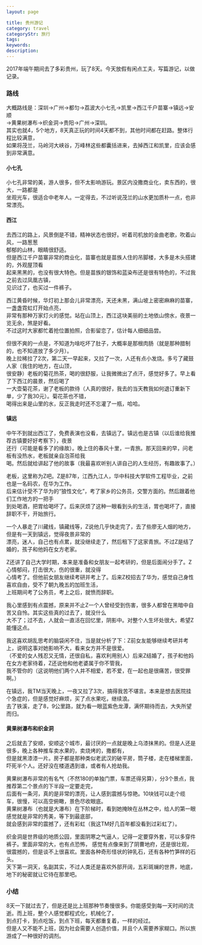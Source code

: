 ```yaml
---
layout: page

title: 贵州游记
category: travel
categoryStr: 旅行
tags: 
keywords: 
description: 
---
```



2017年端午期间去了多彩贵州，玩了8天。今天放假有闲点工夫，写篇游记，以做记录。

### 路线

  大概路线是：深圳->广州->都匀->荔波大小七孔->凯里->西江千户苗寨->镇远->安顺  
  ->黄果树瀑布->织金洞->贵阳->广州->深圳。  
  其实也就4，5个地方，8天真正玩的时间4天都不到，其他时间都在赶路。整体行程比较满意，  
  如果将茂兰，马岭河大峡谷，万峰林这些都囊括进来，去掉西江和凯里，应该会感到非常满意。  

#### 小七孔
  小七孔非常的美，游人很多，但不太影响游玩。景区内没撒商业化，卖东西的，很大，一路都是  
  坐观光车，很适合中老年人。一定得去，不过听说茂兰的山水更加质朴一点，也非常漂亮。  

#### 西江

  去西江的路上，风景倒是不错，精神状态也很好。听着司机放的金曲老歌，吹着山风，一路葱葱  
  郁郁的山林，眼睛很舒适。  
  但是西江千户苗寨非常的商业化，苗寨也就是苗族人住的吊脚楼，大多是木头搭建的，外观屋顶看  
  起来黑黑的，也没有很大特色。但是苗族的银饰和蓝染布还是很有特色的，不过我之前去过凤凰古镇，  
  见识过了，也买过一件裤子。  

  西江黄昏时候，华灯初上那会儿非常漂亮，天还未黑，满山坡上密密麻麻的苗寨，一盏盏霓虹灯开始点亮，  
  非常有那种万家灯火的感觉。站在山顶上，西江这块美丽的土地依山傍水，夜景一览无余，煞是好看。  
  不过这时大家都忙着抢位置拍照，合影留恋了，估计每人细细品尝。  

  但很不爽的一点是，不知道为啥吃坏了肚子，大概率是那根肉肠（就是那种腊制的，也不知道放了多少月）。  
  晚上拉稀拉了2次，第二天一早起来，又拉了一次，人还有点小发烧。多亏了藏鼓人家（我住的地方，在山顶，  
  很安静）老板的菊花热茶，喝的很舒服，让我微微出了点汗，感觉好多了。早上看了下西江的晨景，然后喝了  
  一大壶菊花茶，谢了老板的款待（人真的很好，我去的当天教我如何退订重新下单，少了我30元）。菊花茶也不错，  
  喝得出来是山里的水，反正我走时还不忘灌了一瓶，哈哈。  

#### 镇远
  中午不到就出西江了，免费表演也没看，去镇远了。镇远也是古镇（以后谁给我推荐古镇要好好考察下），夜景  
  还行（可能是看多了的缘故）。晚上住的春风十里，一青旅。那天回来的早，问老板有没热水，老板就亲自泡茶给我  
  喝。然后就给讲起了他的故事（我最喜欢听别人讲自己的人生经历，有趣故事了。）  

  老板，这里称为Z吧。Z是87年，江西九江人，华中科技大学软件工程毕业，之前也是一名码农，在华为工作。  
  后来估计受不了华为的“狼性文化”，考了家乡的公务员，交警方面的。然后跟着他们工作地方的一把手  
  到处喝酒，把胃给喝坏了。后来厌烦了这种一眼看到头的生活，胃也喝坏了，直接辞职不干，开始旅行。  

  一个人暴走了川藏线，镇藏线等，Z说他几乎快走完了，去了些廖无人烟的地方，但是有一天到镇远，觉得夜景非常的  
  漂亮，迷人，自己也有点累，就没继续走了，然后租下了这家青旅。不过Z是结了婚的，孩子和他妈在女方老家。  

  Z还讲了自己大学时期，本来是准备和女朋友一起考研的，但是后面闹分手了。Z心情郁闷，打击很大，伤的很重，就没得  
  心情考了。但他前女朋友继续考研并考上了。后来Z校招去了华为，感觉自己身性喜欢自由，受不了朝九晚五的加班生活，  
  上班期间考了公务员，考上之后，就愤而辞职。  

  我心里感到有点震撼，原来并不止Z一个人曾经受到伤害，很多人都曾在黑暗中自苦又自怜。其实这些真的过去了，就没什么  
  大不了；过不去，人就会一直活在回忆里，阴影中。对整个人生坏处很大，希望Z能懂这点。  

  我这喜欢胡乱思考的脑袋闲不住，当是就分析了下：Z前女友能够继续考研并考上，说明这事对她影响不大，看来女方并不是很爱。  
  （不爱的女人残忍又无情，还很自私，喜欢利用别人）后来Z结婚了，孩子和他妈在女方老家待着，Z还说他和他老婆属于你不管我，  
  我不管你的（这说明他们两个人并不相爱，若不爱，在一起也是很痛苦，很受罪啊。）  

  在镇远，我TM当天晚上，一夜又拉了3次，搞得我苦不堪言。本来是想去医院挂个急症的，但是感觉好麻烦，买了点水果吃，继续浪。  
  去了铁溪，走了8，9公里路，就为看一眼蓝紫色龙潭，满怀期待而去，大失所望而归。  

#### 黄果树瀑布和织金洞

  之后就去了安顺，安顺这个城市，最讨厌的一点就是晚上乌漆抹黑的。但是人还是很多，晚上各种推车卖水果的，卖烧烤的，撒都有，  
  但是就黑漆漆一片。房子都是那种类似老武汉的破平房，筒子楼，走在楼梯里面，吓死半个人。还好没在楼道遇到谁，或者有人抢劫我。  

  黄果树瀑布非常的有名气（不然180的单独门票，车票还得另算），分3个景点，我推荐第二个景点的下半段一定要走完，  
  后面有一条河，真的是非常的漂亮，让人感到震撼与惊艳。10块钱可以走个缆车，很慢，可以高空俯瞰，景色尽收眼底。  
  黄果树瀑布（也就是大瀑布）在下阶梯时，看到她掩映在丛林之中，给人的第一眼感觉就是非常的秀美，等下到最底部，  
  就会感到非常的震撼了，还有彩虹（我这TM好几百年都没看到过彩虹了）。  

  织金洞是世界级的地质公园，里面阴寒之气逼人，记得一定要穿外套，可以多穿件裤子。里面非常的大，也有点恐怖，
  感觉有点像来到了阴曹地府，还是很壮观，很震撼的，但是谈不上很喜欢。里面各种奇形怪状的钟乳石，还有各种竹笋样的石头。  
  天下第一洞天，名副其实，不过人类还是喜欢外部开阔，五彩斑斓的世界，地底，地下的秘密就让它待在那里吧。  

### 小结

  8天一下就过去了，但是还是比上班那种节奏慢很多。你能感受到每一天时间的流逝。而上班，整个人感觉都程式化，机械化了，  
  到点打卡，到点吃饭，到点下班，每天都重复着，一样的经过。  
  但是人又不能不上班，因为社会需要人创造价值，并且个人需要养家糊口。所以旅游成了一种很好的调剂。  
